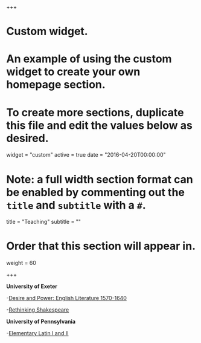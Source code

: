 +++
# Custom widget.
# An example of using the custom widget to create your own homepage section.
# To create more sections, duplicate this file and edit the values below as desired.
widget = "custom"
active = true
date = "2016-04-20T00:00:00"

# Note: a full width section format can be enabled by commenting out the `title` and `subtitle` with a `#`.
title = "Teaching"
subtitle = ""

# Order that this section will appear in.
weight = 60

+++

**University of Exeter**

-[Desire and Power: English Literature 1570-1640](https://humanities.exeter.ac.uk/english/modules/eas2026/)

-[Rethinking Shakespeare](https://humanities.exeter.ac.uk/english/modules/eas1041/)

**University of Pennsylvania**

-[Elementary Latin I and II](https://catalog.upenn.edu/courses/latn/)
